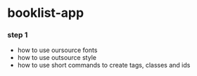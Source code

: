 # booklist-app

### step 1
- how to use oursource fonts
- how to use outsource style
- how to use short commands to create tags, classes and ids
